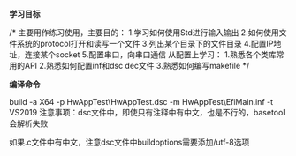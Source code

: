 __学习目标__

/*
主要用作练习使用，主要目的：
1.学习如何使用Std进行输入输出
2.如何使用文件系统的protocol打开和读写一个文件
3.列出某个目录下的文件目录
4.配置IP地址，连接某个socket
5.配置串口，向串口通信
从配置上学习：
1.熟悉各个类库常用的API
2.熟悉如何配置inf和dsc  dec文件
3.熟悉如何编写makefile
*/

__编译命令__

build -a X64 -p HwAppTest\HwAppTest.dsc -m HwAppTest\EfiMain.inf -t VS2019
注意事项：dsc文件中，即使只有注释中有中文，也是不行的，basetool会解析失败

如果.c文件中有中文，注意dsc文件中buildoptions需要添加/utf-8选项